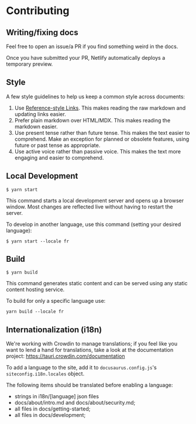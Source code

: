 # Contributing

## Writing/fixing docs

Feel free to open an issue/a PR if you find something weird in the docs.

Once you have submitted your PR, Netlify automatically deploys a temporary preview.

## Style

A few style guidelines to help us keep a common style across documents:

1. Use [Reference-style Links]. This makes reading the raw markdown and updating links easier.
2. Prefer plain markdown over HTML/MDX. This makes reading the markdown easier.
3. Use present tense rather than future tense. This makes the text easier to comprehend.
    Make an exception for planned or obsolete features, using future or past tense as appropriate.
4. Use active voice rather than passive voice. This makes the text more engaging and easier to comprehend.

## Local Development

```
$ yarn start
```

This command starts a local development server and opens up a browser window. Most changes are reflected live without having to restart the server.

To develop in another language, use this command (setting your desired language):
```
$ yarn start --locale fr
```

## Build

```
$ yarn build
```

This command generates static content and can be served using any static content hosting service.

To build for only a specific language use:

```
yarn build --locale fr
```

## Internationalization (i18n)

We're working with Crowdin to manage translations; if you feel like you want to lend a hand for translations, take a look at the documentation project: https://tauri.crowdin.com/documentation

To add a language to the site, add it to `docusaurus.config.js`'s `siteconfig.i18n.locales` object.

The following items should be translated before enabling a language:

- strings in i18n/[language] json files
- docs/about/intro.md and docs/about/security.md;
- all files in docs/getting-started;
- all files in docs/development;

[Reference-style Links]: https://www.markdownguide.org/basic-syntax/#reference-style-links
[Docusaurus Admonitions]: https://docusaurus.io/docs/markdown-features/admonitions